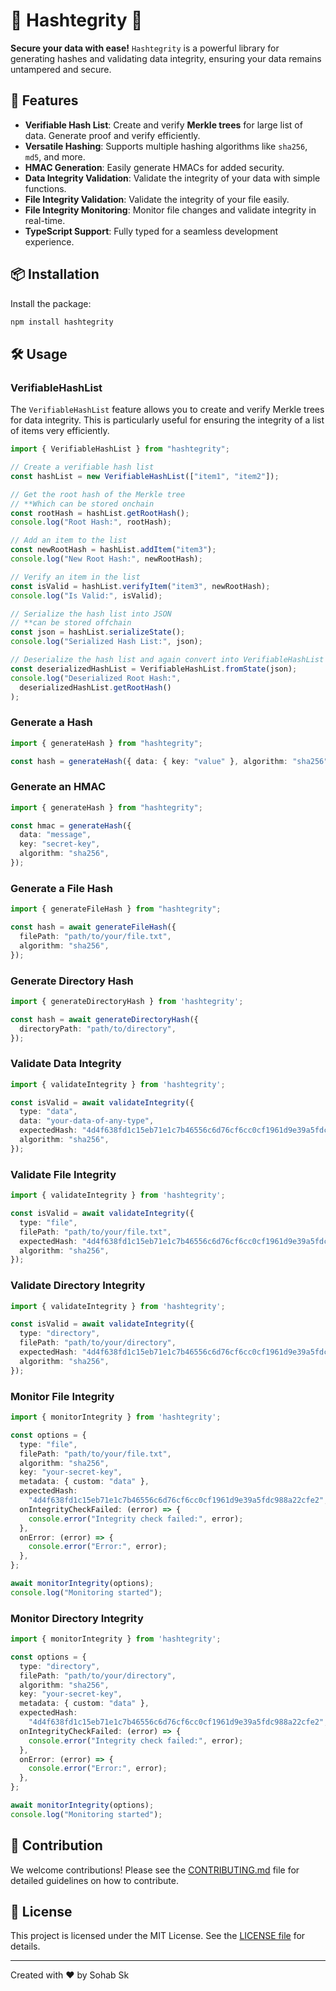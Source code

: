 # 🌟 Hashtegrity 🌟

**Secure your data with ease!** `Hashtegrity` is a powerful library for generating hashes and validating data integrity, ensuring your data remains untampered and secure.

## 🚀 Features

- **Verifiable Hash List**: Create and verify **Merkle trees** for large list of data. Generate proof and verify efficiently.
- **Versatile Hashing**: Supports multiple hashing algorithms like `sha256`, `md5`, and more.
- **HMAC Generation**: Easily generate HMACs for added security.
- **Data Integrity Validation**: Validate the integrity of your data with simple functions.
- **File Integrity Validation**: Validate the integrity of your file easily.
- **File Integrity Monitoring**: Monitor file changes and validate integrity in real-time.
- **TypeScript Support**: Fully typed for a seamless development experience.

## 📦 Installation

Install the package:

```bash
npm install hashtegrity
```

## 🛠️ Usage

### VerifiableHashList 

The `VerifiableHashList` feature allows you to create and verify Merkle trees for data integrity. This is particularly useful for ensuring the integrity of a list of items very efficiently.

```typescript
import { VerifiableHashList } from "hashtegrity";

// Create a verifiable hash list
const hashList = new VerifiableHashList(["item1", "item2"]);

// Get the root hash of the Merkle tree
// **Which can be stored onchain
const rootHash = hashList.getRootHash();
console.log("Root Hash:", rootHash);

// Add an item to the list
const newRootHash = hashList.addItem("item3");
console.log("New Root Hash:", newRootHash);

// Verify an item in the list
const isValid = hashList.verifyItem("item3", newRootHash);
console.log("Is Valid:", isValid);

// Serialize the hash list into JSON
// **can be stored offchain
const json = hashList.serializeState();
console.log("Serialized Hash List:", json);

// Deserialize the hash list and again convert into VerifiableHashList instance
const deserializedHashList = VerifiableHashList.fromState(json);
console.log("Deserialized Root Hash:", 
  deserializedHashList.getRootHash()
);
```

### Generate a Hash

```typescript
import { generateHash } from "hashtegrity";

const hash = generateHash({ data: { key: "value" }, algorithm: "sha256" });
```

### Generate an HMAC

```typescript
import { generateHash } from "hashtegrity";

const hmac = generateHash({
  data: "message",
  key: "secret-key",
  algorithm: "sha256",
});
```

### Generate a File Hash

```typescript
import { generateFileHash } from "hashtegrity";

const hash = await generateFileHash({
  filePath: "path/to/your/file.txt",
  algorithm: "sha256",
});
```

### Generate Directory Hash

```typescript
import { generateDirectoryHash } from 'hashtegrity';

const hash = await generateDirectoryHash({
  directoryPath: "path/to/directory",
});
```

### Validate Data Integrity

```typescript
import { validateIntegrity } from 'hashtegrity';

const isValid = await validateIntegrity({
  type: "data",
  data: "your-data-of-any-type",
  expectedHash: "4d4f638fd1c15eb71e1c7b46556c6d76cf6cc0cf1961d9e39a5fdc988a22cfe2",
  algorithm: "sha256",
});
```

### Validate File Integrity

```typescript
import { validateIntegrity } from 'hashtegrity';

const isValid = await validateIntegrity({
  type: "file",
  filePath: "path/to/your/file.txt",
  expectedHash: "4d4f638fd1c15eb71e1c7b46556c6d76cf6cc0cf1961d9e39a5fdc988a22cfe2",
  algorithm: "sha256",
});
```

### Validate Directory Integrity

```typescript
import { validateIntegrity } from 'hashtegrity';

const isValid = await validateIntegrity({
  type: "directory",
  filePath: "path/to/your/directory",
  expectedHash: "4d4f638fd1c15eb71e1c7b46556c6d76cf6cc0cf1961d9e39a5fdc988a22cfe2",
  algorithm: "sha256",
});
```

### Monitor File Integrity

```typescript
import { monitorIntegrity } from 'hashtegrity';

const options = {
  type: "file",
  filePath: "path/to/your/file.txt",
  algorithm: "sha256",
  key: "your-secret-key",
  metadata: { custom: "data" },
  expectedHash:
    "4d4f638fd1c15eb71e1c7b46556c6d76cf6cc0cf1961d9e39a5fdc988a22cfe2",
  onIntegrityCheckFailed: (error) => {
    console.error("Integrity check failed:", error);
  },
  onError: (error) => {
    console.error("Error:", error);
  },
};

await monitorIntegrity(options);
console.log("Monitoring started");
```

### Monitor Directory Integrity

```typescript
import { monitorIntegrity } from 'hashtegrity';

const options = {
  type: "directory",
  filePath: "path/to/your/directory",
  algorithm: "sha256",
  key: "your-secret-key",
  metadata: { custom: "data" },
  expectedHash:
    "4d4f638fd1c15eb71e1c7b46556c6d76cf6cc0cf1961d9e39a5fdc988a22cfe2",
  onIntegrityCheckFailed: (error) => {
    console.error("Integrity check failed:", error);
  },
  onError: (error) => {
    console.error("Error:", error);
  },
};

await monitorIntegrity(options);
console.log("Monitoring started");
```

## 🤝 Contribution

We welcome contributions! Please see the [CONTRIBUTING.md](.github/CONTRIBUTING.md) file for detailed guidelines on how to contribute.


## 📜 License

This project is licensed under the MIT License. See the [LICENSE file](/LICENSE) for details.


---

Created with ❤️ by Sohab Sk
